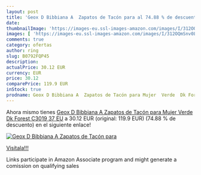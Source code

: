 ```yaml
---
layout: post
title: 'Geox D Bibbiana A  Zapatos de Tacón para al 74.88 % de descuento'
date: 
thumbnailImage: 'https://images-eu.ssl-images-amazon.com/images/I/312OQmSnv0L._SL200_.jpg'
images: [ 'https://images-eu.ssl-images-amazon.com/images/I/312OQmSnv0L._SL200_.jpg' ]
comments: true
category: ofertas
author: ring
slug: B0792FQP45
description:
actualPrice: 30.12 EUR
currency: EUR
price: 30.12
comparePrice: 119.9 EUR
inStock: true
prodname: Geox D Bibbiana A  Zapatos de Tacón para Mujer  Verde  Dk Forest C3019   37 EU
---
```


Ahora mismo tienes [Geox D Bibbiana A  Zapatos de Tacón para Mujer  Verde  Dk Forest C3019   37 EU](https://www.amazon.es/dp/B0792FQP45/?tag=tolees-21) a 30.12 EUR (original: 119.9 EUR) (74.88 %  de descuento) en el siguiente enlace!

[![Geox D Bibbiana A  Zapatos de Tacón para](https://images-eu.ssl-images-amazon.com/images/I/312OQmSnv0L._SL200_.jpg)](https://www.amazon.es/dp/B0792FQP45/?tag=tolees-21)

[Visítala!!!](https://www.amazon.es/dp/B0792FQP45/?tag=tolees-21)

Links participate in Amazon Associate program and might generate a comission on qualifying sales
